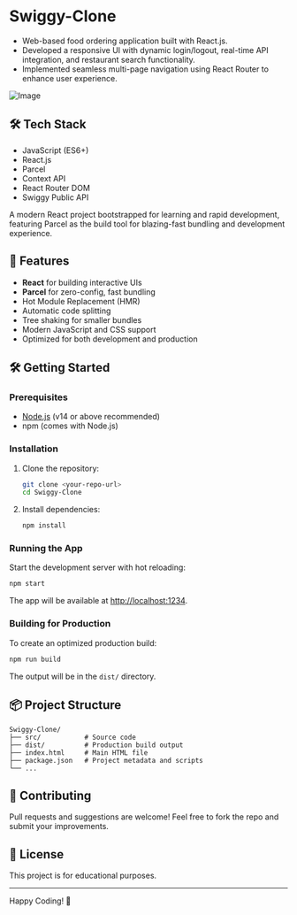 # Swiggy-Clone

- Web-based food ordering application built with React.js.
- Developed a responsive UI with dynamic login/logout, real-time API integration, and restaurant search functionality.
- Implemented seamless multi-page navigation using React Router to enhance user experience.

![Image](https://github.com/user-attachments/assets/3a46e534-957a-45cb-a7ba-1980b7b2f65e)

## 🛠️ Tech Stack
- JavaScript (ES6+)
- React.js
- Parcel
- Context API
- React Router DOM
- Swiggy Public API

A modern React project bootstrapped for learning and rapid development, featuring Parcel as the build tool for blazing-fast bundling and development experience.

## 🚀 Features
- **React** for building interactive UIs
- **Parcel** for zero-config, fast bundling
- Hot Module Replacement (HMR)
- Automatic code splitting
- Tree shaking for smaller bundles
- Modern JavaScript and CSS support
- Optimized for both development and production

## 🛠️ Getting Started

### Prerequisites
- [Node.js](https://nodejs.org/) (v14 or above recommended)
- npm (comes with Node.js)

### Installation
1. Clone the repository:
   ```bash
   git clone <your-repo-url>
   cd Swiggy-Clone
   ```
2. Install dependencies:
   ```bash
   npm install
   ```

### Running the App
Start the development server with hot reloading:
```bash
npm start
```
The app will be available at [http://localhost:1234](http://localhost:1234).

### Building for Production
To create an optimized production build:
```bash
npm run build
```
The output will be in the `dist/` directory.

## 📦 Project Structure
```
Swiggy-Clone/
├── src/           # Source code
├── dist/          # Production build output
├── index.html     # Main HTML file
├── package.json   # Project metadata and scripts
└── ...
```

## 🤝 Contributing
Pull requests and suggestions are welcome! Feel free to fork the repo and submit your improvements.

## 📄 License
This project is for educational purposes.

---
Happy Coding! 🎉 
